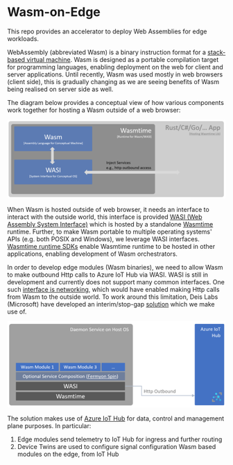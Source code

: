 # Wasm-on-Edge

This repo provides an accelerator to deploy Web Assemblies for edge workloads.

WebAssembly (abbreviated Wasm) is a binary instruction format for a [stack-based virtual machine](https://andreabergia.com/stack-based-virtual-machines/). Wasm is designed as a portable compilation target for programming languages, enabling deployment on the web for client and server applications. Until recently, Wasm was used mostly in web browsers (client side), this is gradually changing as we are seeing benefits of Wasm being realised on server side as well.

The diagram below provides a conceptual view of how various components work together for hosting a Wasm outside of a web browser:

![alt text](images/wasm-wasi-conceptual.png "Web Assemblies and WASI Conceptual Diagram")

When Wasm is hosted outside of web browser, it needs an interface to interact with the outside world, this interface is provided [WASI (Web Assembly System Interface)](https://wasi.dev/) which is hosted by a standalone [Wasmtime](https://github.com/bytecodealliance/wasmtime) runtime. Further, to make Wasm portable to multiple operating systems' APIs (e.g. both POSIX and Windows), we leverage WASI interfaces. [Wasmtime runtime SDKs](https://docs.wasmtime.dev/lang.html) enable Wasmtime runtime to be hosted in other applications, enabling development of Wasm orchestrators.

In order to develop edge modules (Wasm binaries), we need to allow Wasm to make outbound Http calls to Azure IoT Hub via WASI. WASI is still in development and currently does not support many common interfaces. One such [interface is networking](https://github.com/WebAssembly/WASI/pull/312), which would have enabled making Http calls from Wasm to the outside world. To work around this limitation, Deis Labs (Microsoft) have developed an interim/stop-gap [solution](https://github.com/deislabs/wasi-experimental-http) which we make use of.

![alt text](images/wasm-wasi-edge.png "Web Assemblies on Edge")

The solution makes use of [Azure IoT Hub](https://docs.microsoft.com/en-gb/azure/iot-hub/) for data, control and management plane purposes. In particular:

1. Edge modules send telemetry to IoT Hub for ingress and further routing
2. Device Twins are used to configure signal configuration Wasm based modules on the edge, from IoT Hub

